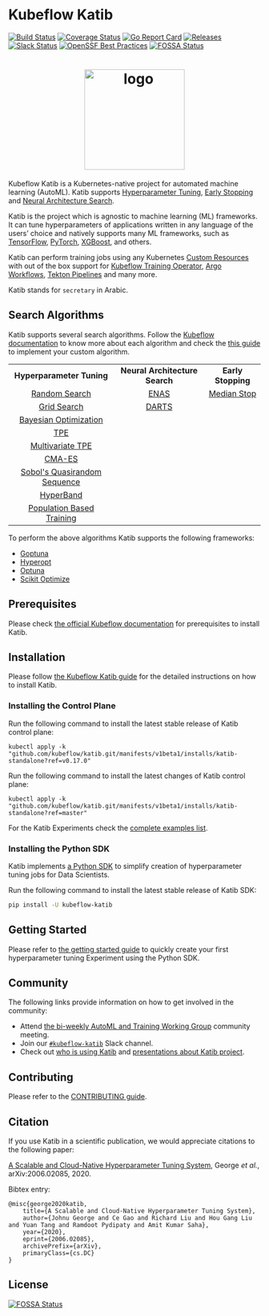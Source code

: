# Kubeflow Katib

[![Build Status](https://github.com/kubeflow/katib/actions/workflows/test-go.yaml/badge.svg?branch=master)](https://github.com/kubeflow/katib/actions/workflows/test-go.yaml?branch=master)
[![Coverage Status](https://coveralls.io/repos/github/kubeflow/katib/badge.svg?branch=master)](https://coveralls.io/github/kubeflow/katib?branch=master)
[![Go Report Card](https://goreportcard.com/badge/github.com/kubeflow/katib)](https://goreportcard.com/report/github.com/kubeflow/katib)
[![Releases](https://img.shields.io/github/release-pre/kubeflow/katib.svg?sort=semver)](https://github.com/kubeflow/katib/releases)
[![Slack Status](https://img.shields.io/badge/slack-join_chat-white.svg?logo=slack&style=social)](https://www.kubeflow.org/docs/about/community/#kubeflow-slack-channels)
[![OpenSSF Best Practices](https://www.bestpractices.dev/projects/9941/badge)](https://www.bestpractices.dev/projects/9941)
[![FOSSA Status](https://app.fossa.com/api/projects/git%2Bgithub.com%2Fkubeflow%2Fkatib.svg?type=shield)](https://app.fossa.com/projects/git%2Bgithub.com%2Fkubeflow%2Fkatib?ref=badge_shield)

<h1 align="center">
    <img src="./docs/images/logo-title.png" alt="logo" width="200">
  <br>
</h1>

Kubeflow Katib is a Kubernetes-native project for automated machine learning (AutoML).
Katib supports
[Hyperparameter Tuning](https://en.wikipedia.org/wiki/Hyperparameter_optimization),
[Early Stopping](https://en.wikipedia.org/wiki/Early_stopping) and
[Neural Architecture Search](https://en.wikipedia.org/wiki/Neural_architecture_search).

Katib is the project which is agnostic to machine learning (ML) frameworks.
It can tune hyperparameters of applications written in any language of the
users’ choice and natively supports many ML frameworks, such as
[TensorFlow](https://www.tensorflow.org/), [PyTorch](https://pytorch.org/), [XGBoost](https://xgboost.readthedocs.io/en/latest/), and others.

Katib can perform training jobs using any Kubernetes
[Custom Resources](https://www.kubeflow.org/docs/components/katib/trial-template/)
with out of the box support for [Kubeflow Training Operator](https://github.com/kubeflow/training-operator),
[Argo Workflows](https://github.com/argoproj/argo-workflows), [Tekton Pipelines](https://github.com/tektoncd/pipeline)
and many more.

Katib stands for `secretary` in Arabic.

## Search Algorithms

Katib supports several search algorithms. Follow the
[Kubeflow documentation](https://www.kubeflow.org/docs/components/katib/user-guides/hp-tuning/configure-algorithm/#hp-tuning-algorithms)
to know more about each algorithm and check the
[this guide](https://www.kubeflow.org/docs/components/katib/user-guides/hp-tuning/configure-algorithm/#use-custom-algorithm-in-katib)
to implement your custom algorithm.

<table>
  <tbody>
    <tr align="center">
      <td>
        <b>Hyperparameter Tuning</b>
      </td>
      <td>
        <b>Neural Architecture Search</b>
      </td>
      <td>
        <b>Early Stopping</b>
      </td>
    </tr>
    <tr align="center">
      <td>
        <a href="https://www.kubeflow.org/docs/components/katib/experiment/#random-search">Random Search</a>
      </td>
      <td>
        <a href="https://www.kubeflow.org/docs/components/katib/experiment/#neural-architecture-search-based-on-enas">ENAS</a>
      </td>
      <td>
        <a href="https://www.kubeflow.org/docs/components/katib/early-stopping/#median-stopping-rule">Median Stop</a>
      </td>
    </tr>
    <tr align="center">
      <td>
        <a href="https://www.kubeflow.org/docs/components/katib/experiment/#grid-search">Grid Search</a>
      </td>
      <td>
        <a href="https://www.kubeflow.org/docs/components/katib/experiment/#differentiable-architecture-search-darts">DARTS</a>
      </td>
      <td>
      </td>
    </tr>
    <tr align="center">
      <td>
        <a href="https://www.kubeflow.org/docs/components/katib/experiment/#bayesian-optimization">Bayesian Optimization</a>
      </td>
      <td>
      </td>
      <td>
      </td>
    </tr>
    <tr align="center">
      <td>
        <a href="https://www.kubeflow.org/docs/components/katib/experiment/#tree-of-parzen-estimators-tpe">TPE</a>
      </td>
      <td>
      </td>
      <td>
      </td>
    </tr>
    <tr align="center">
      <td>
        <a href="https://www.kubeflow.org/docs/components/katib/experiment/#multivariate-tpe">Multivariate TPE</a>
      </td>
      <td>
      </td>
      <td>
      </td>
    </tr>
    <tr align="center">
      <td>
        <a href="https://www.kubeflow.org/docs/components/katib/experiment/#covariance-matrix-adaptation-evolution-strategy-cma-es">CMA-ES</a>
      </td>
      <td>
      </td>
      <td>
      </td>
    </tr>
    <tr align="center">
      <td>
        <a href="https://www.kubeflow.org/docs/components/katib/experiment/#sobols-quasirandom-sequence">Sobol's Quasirandom Sequence</a>
      </td>
      <td>
      </td>
      <td>
      </td>
    </tr>
    <tr align="center">
      <td>
        <a href="https://www.kubeflow.org/docs/components/katib/experiment/#hyperband">HyperBand</a>
      </td>
      <td>
      </td>
      <td>
      </td>
    </tr>
    <tr align="center">
      <td>
        <a href="https://www.kubeflow.org/docs/components/katib/experiment/#pbt">Population Based Training</a>
      </td>
      <td>
      </td>
      <td>
      </td>
    </tr>
  </tbody>
</table>

To perform the above algorithms Katib supports the following frameworks:

- [Goptuna](https://github.com/c-bata/goptuna)
- [Hyperopt](https://github.com/hyperopt/hyperopt)
- [Optuna](https://github.com/optuna/optuna)
- [Scikit Optimize](https://github.com/scikit-optimize/scikit-optimize)

## Prerequisites

Please check [the official Kubeflow documentation](https://www.kubeflow.org/docs/components/katib/installation/#prerequisites)
for prerequisites to install Katib.

## Installation

Please follow [the Kubeflow Katib guide](https://www.kubeflow.org/docs/components/katib/installation/#installing-katib)
for the detailed instructions on how to install Katib.

### Installing the Control Plane

Run the following command to install the latest stable release of Katib control plane:

```
kubectl apply -k "github.com/kubeflow/katib.git/manifests/v1beta1/installs/katib-standalone?ref=v0.17.0"
```

Run the following command to install the latest changes of Katib control plane:

```
kubectl apply -k "github.com/kubeflow/katib.git/manifests/v1beta1/installs/katib-standalone?ref=master"
```

For the Katib Experiments check the [complete examples list](./examples/v1beta1).

### Installing the Python SDK

Katib implements [a Python SDK](https://pypi.org/project/kubeflow-katib/) to simplify creation of
hyperparameter tuning jobs for Data Scientists.

Run the following command to install the latest stable release of Katib SDK:

```sh
pip install -U kubeflow-katib
```

## Getting Started

Please refer to [the getting started guide](https://www.kubeflow.org/docs/components/katib/getting-started/#getting-started-with-katib-python-sdk)
to quickly create your first hyperparameter tuning Experiment using the Python SDK.

## Community

The following links provide information on how to get involved in the community:

- Attend [the bi-weekly AutoML and Training Working Group](https://bit.ly/2PWVCkV)
  community meeting.
- Join our [`#kubeflow-katib`](https://www.kubeflow.org/docs/about/community/#kubeflow-slack-channels)
  Slack channel.
- Check out [who is using Katib](ADOPTERS.md) and [presentations about Katib project](docs/presentations.md).

## Contributing

Please refer to the [CONTRIBUTING guide](CONTRIBUTING.md).

## Citation

If you use Katib in a scientific publication, we would appreciate
citations to the following paper:

[A Scalable and Cloud-Native Hyperparameter Tuning System](https://arxiv.org/abs/2006.02085), George _et al._, arXiv:2006.02085, 2020.

Bibtex entry:

```
@misc{george2020katib,
    title={A Scalable and Cloud-Native Hyperparameter Tuning System},
    author={Johnu George and Ce Gao and Richard Liu and Hou Gang Liu and Yuan Tang and Ramdoot Pydipaty and Amit Kumar Saha},
    year={2020},
    eprint={2006.02085},
    archivePrefix={arXiv},
    primaryClass={cs.DC}
}
```


## License
[![FOSSA Status](https://app.fossa.com/api/projects/git%2Bgithub.com%2Fkubeflow%2Fkatib.svg?type=large)](https://app.fossa.com/projects/git%2Bgithub.com%2Fkubeflow%2Fkatib?ref=badge_large)